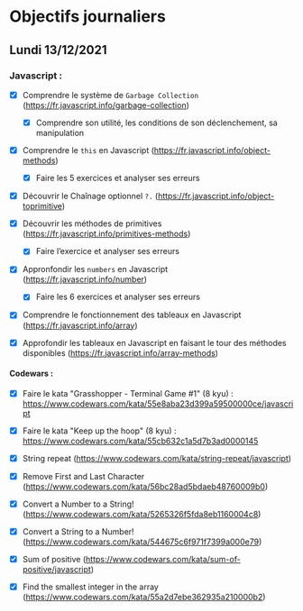 # Objectifs journaliers

## Lundi 13/12/2021 


### Javascript :

* [X] Comprendre le système de `Garbage Collection` (https://fr.javascript.info/garbage-collection)
  * [X] Comprendre son utilité, les conditions de son déclenchement, sa manipulation
* [X] Comprendre le `this` en Javascript (https://fr.javascript.info/object-methods)
  * [X] Faire les 5 exercices et analyser ses erreurs
* [X] Découvrir le Chaînage optionnel `?.` (https://fr.javascript.info/object-toprimitive)
* [X] Découvrir les méthodes de primitives (https://fr.javascript.info/primitives-methods)
  * [X] Faire l’exercice et analyser ses erreurs
* [X] Appronfondir les `numbers` en Javascript (https://fr.javascript.info/number)
  * [X] Faire les 6 exercices et analyser ses erreurs
* [X] Comprendre le fonctionnement des tableaux en Javascript (https://fr.javascript.info/array)
* [X] Approfondir les tableaux en Javascript en faisant le tour des méthodes disponibles (https://fr.javascript.info/array-methods)




#### Codewars :

* [X] Faire le kata "Grasshopper - Terminal Game #1" (8 kyu) : https://www.codewars.com/kata/55e8aba23d399a59500000ce/javascript
* [X] Faire le kata "Keep up the hoop" (8 kyu) : https://www.codewars.com/kata/55cb632c1a5d7b3ad0000145
* [X] String repeat (https://www.codewars.com/kata/string-repeat/javascript)
* [X] Remove First and Last Character (https://www.codewars.com/kata/56bc28ad5bdaeb48760009b0)
* [X] Convert a Number to a String! (https://www.codewars.com/kata/5265326f5fda8eb1160004c8)
* [X] Convert a String to a Number! (https://www.codewars.com/kata/544675c6f971f7399a000e79)
* [X] Sum of positive (https://www.codewars.com/kata/sum-of-positive/javascript)
* [X] Find the smallest integer in the array (https://www.codewars.com/kata/55a2d7ebe362935a210000b2)



